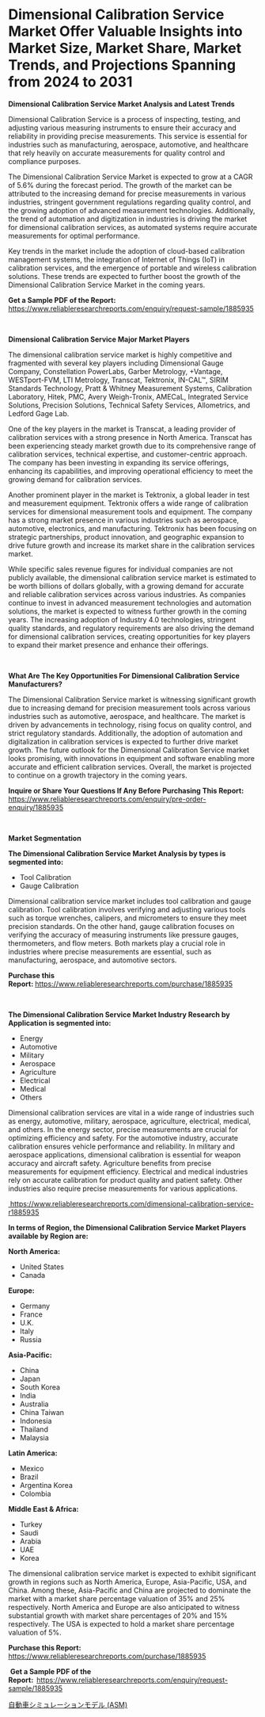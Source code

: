 <p><h1>Dimensional Calibration Service Market Offer Valuable Insights into Market Size, Market Share, Market Trends, and Projections Spanning from 2024 to 2031</h1></p><p><strong>Dimensional Calibration Service Market Analysis and Latest Trends</strong></p>
<p><p>Dimensional Calibration Service is a process of inspecting, testing, and adjusting various measuring instruments to ensure their accuracy and reliability in providing precise measurements. This service is essential for industries such as manufacturing, aerospace, automotive, and healthcare that rely heavily on accurate measurements for quality control and compliance purposes.</p><p>The Dimensional Calibration Service Market is expected to grow at a CAGR of 5.6% during the forecast period. The growth of the market can be attributed to the increasing demand for precise measurements in various industries, stringent government regulations regarding quality control, and the growing adoption of advanced measurement technologies. Additionally, the trend of automation and digitization in industries is driving the market for dimensional calibration services, as automated systems require accurate measurements for optimal performance.</p><p>Key trends in the market include the adoption of cloud-based calibration management systems, the integration of Internet of Things (IoT) in calibration services, and the emergence of portable and wireless calibration solutions. These trends are expected to further boost the growth of the Dimensional Calibration Service Market in the coming years.</p></p>
<p><strong>Get a Sample PDF of the Report:&nbsp;</strong> <a href="https://www.reliableresearchreports.com/enquiry/request-sample/1885935">https://www.reliableresearchreports.com/enquiry/request-sample/1885935</a></p>
<p>&nbsp;</p>
<p><strong>Dimensional Calibration Service Major Market Players</strong></p>
<p><p>The dimensional calibration service market is highly competitive and fragmented with several key players including Dimensional Gauge Company, Constellation PowerLabs, Garber Metrology, +Vantage, WESTport-FVM, LTI Metrology, Transcat, Tektronix, IN-CAL™, SIRIM Standards Technology, Pratt & Whitney Measurement Systems, Calibration Laboratory, Hitek, PMC, Avery Weigh-Tronix, AMECaL, Integrated Service Solutions, Precision Solutions, Technical Safety Services, Allometrics, and Ledford Gage Lab.</p><p>One of the key players in the market is Transcat, a leading provider of calibration services with a strong presence in North America. Transcat has been experiencing steady market growth due to its comprehensive range of calibration services, technical expertise, and customer-centric approach. The company has been investing in expanding its service offerings, enhancing its capabilities, and improving operational efficiency to meet the growing demand for calibration services.</p><p>Another prominent player in the market is Tektronix, a global leader in test and measurement equipment. Tektronix offers a wide range of calibration services for dimensional measurement tools and equipment. The company has a strong market presence in various industries such as aerospace, automotive, electronics, and manufacturing. Tektronix has been focusing on strategic partnerships, product innovation, and geographic expansion to drive future growth and increase its market share in the calibration services market.</p><p>While specific sales revenue figures for individual companies are not publicly available, the dimensional calibration service market is estimated to be worth billions of dollars globally, with a growing demand for accurate and reliable calibration services across various industries. As companies continue to invest in advanced measurement technologies and automation solutions, the market is expected to witness further growth in the coming years. The increasing adoption of Industry 4.0 technologies, stringent quality standards, and regulatory requirements are also driving the demand for dimensional calibration services, creating opportunities for key players to expand their market presence and enhance their offerings.</p></p>
<p>&nbsp;</p>
<p><strong>What Are The Key Opportunities For Dimensional Calibration Service Manufacturers?</strong></p>
<p><p>The Dimensional Calibration Service market is witnessing significant growth due to increasing demand for precision measurement tools across various industries such as automotive, aerospace, and healthcare. The market is driven by advancements in technology, rising focus on quality control, and strict regulatory standards. Additionally, the adoption of automation and digitalization in calibration services is expected to further drive market growth. The future outlook for the Dimensional Calibration Service market looks promising, with innovations in equipment and software enabling more accurate and efficient calibration services. Overall, the market is projected to continue on a growth trajectory in the coming years.</p></p>
<p><strong>Inquire or Share Your Questions If Any Before Purchasing This Report:</strong> <a href="https://www.reliableresearchreports.com/enquiry/pre-order-enquiry/1885935">https://www.reliableresearchreports.com/enquiry/pre-order-enquiry/1885935</a></p>
<p>&nbsp;</p>
<p><strong>Market Segmentation</strong></p>
<p><strong>The Dimensional Calibration Service Market Analysis by types is segmented into:</strong></p>
<p><ul><li>Tool Calibration</li><li>Gauge Calibration</li></ul></p>
<p><p>Dimensional calibration service market includes tool calibration and gauge calibration. Tool calibration involves verifying and adjusting various tools such as torque wrenches, calipers, and micrometers to ensure they meet precision standards. On the other hand, gauge calibration focuses on verifying the accuracy of measuring instruments like pressure gauges, thermometers, and flow meters. Both markets play a crucial role in industries where precise measurements are essential, such as manufacturing, aerospace, and automotive sectors.</p></p>
<p><strong>Purchase this Report:&nbsp;</strong><a href="https://www.reliableresearchreports.com/purchase/1885935">https://www.reliableresearchreports.com/purchase/1885935</a></p>
<p>&nbsp;</p>
<p><strong>The Dimensional Calibration Service Market Industry Research by Application is segmented into:</strong></p>
<p><ul><li>Energy</li><li>Automotive</li><li>Military</li><li>Aerospace</li><li>Agriculture</li><li>Electrical</li><li>Medical</li><li>Others</li></ul></p>
<p><p>Dimensional calibration services are vital in a wide range of industries such as energy, automotive, military, aerospace, agriculture, electrical, medical, and others. In the energy sector, precise measurements are crucial for optimizing efficiency and safety. For the automotive industry, accurate calibration ensures vehicle performance and reliability. In military and aerospace applications, dimensional calibration is essential for weapon accuracy and aircraft safety. Agriculture benefits from precise measurements for equipment efficiency. Electrical and medical industries rely on accurate calibration for product quality and patient safety. Other industries also require precise measurements for various applications.</p></p>
<p><a href="https://www.reliableresearchreports.com/dimensional-calibration-service-r1885935">&nbsp;https://www.reliableresearchreports.com/dimensional-calibration-service-r1885935</a></p>
<p><strong>In terms of Region, the Dimensional Calibration Service Market Players available by Region are:</strong></p>
<p>
    <p> <strong> North America: </strong>
        <ul>
            <li>United States</li>
            <li>Canada</li>
        </ul>
        </p> 
    <p> <strong> Europe: </strong>
        <ul>
            <li>Germany</li>
            <li>France</li>
            <li>U.K.</li>
            <li>Italy</li>
            <li>Russia</li>
        </ul>
        </p> 
    <p> <strong> Asia-Pacific: </strong>
        <ul>
            <li>China</li>
            <li>Japan</li>
            <li>South Korea</li>
            <li>India</li>
            <li>Australia</li>
            <li>China Taiwan</li>
            <li>Indonesia</li>
            <li>Thailand</li>
            <li>Malaysia</li>
        </ul>
        </p> 
    <p> <strong> Latin America: </strong>
        <ul>
            <li>Mexico</li>
            <li>Brazil</li>
            <li>Argentina Korea</li>
            <li>Colombia</li>
        </ul>
        </p> 
    <p> <strong> Middle East & Africa: </strong>
        <ul>
            <li>Turkey</li>
            <li>Saudi</li>
            <li>Arabia</li>
            <li>UAE</li>
            <li>Korea</li>
        </ul>
    </p>
    </p>
<p><p>The dimensional calibration service market is expected to exhibit significant growth in regions such as North America, Europe, Asia-Pacific, USA, and China. Among these, Asia-Pacific and China are projected to dominate the market with a market share percentage valuation of 35% and 25% respectively. North America and Europe are also anticipated to witness substantial growth with market share percentages of 20% and 15% respectively. The USA is expected to hold a market share percentage valuation of 5%.</p></p>
<p><strong>Purchase this Report: </strong><a href="https://www.reliableresearchreports.com/purchase/1885935">https://www.reliableresearchreports.com/purchase/1885935</a></p>
<p>&nbsp;<strong>Get a Sample PDF of the Report:&nbsp;&nbsp;</strong><a href="https://www.reliableresearchreports.com/enquiry/request-sample/1885935">https://www.reliableresearchreports.com/enquiry/request-sample/1885935</a></p>
<p><strong></strong></p>
<p><p><a href="https://github.com/oqxogxyvqe90775/Market-Research-Report-List-2/blob/main/9255996160838.md">自動車シミュレーションモデル (ASM)</a></p></p>